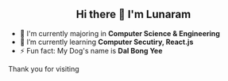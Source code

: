 <h2 align="center">Hi there 👋 I'm Lunaram</h2>

- 📖 I'm currently majoring in **Computer Science & Engineering**
- 🌱 I’m currently learning **Computer Secutiry, React.js**
- ⚡ Fun fact: My Dog's name is **Dal Bong Yee**


Thank you for visiting
